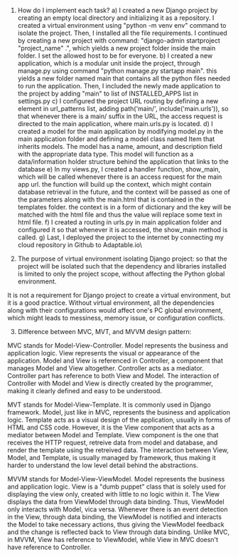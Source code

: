 1. How do I implement each task? 
a) I created a new Django project by creating an empty local directory and initializing it as a repository. I created a virtual environment using "python -m venv env" command to isolate the project. Then, I installed all the file requirements. I continued by creating a new project with command: "django-admin startproject "project_name" .", which yields a new project folder inside the main folder. I set the allowed host to be for everyone.
b) I created a new application, which is a modular unit inside the project, through manage.py using command "python manage.py startapp main". this yields a new folder named main that contains all the python files needed to run the application. Then, I included the newly made application to the project by adding "main" to list of INSTALLED_APPS list in settings.py
c) I configured the project URL routing by defining a new element in url_patterns list, adding path('main/', include('main.urls')), so that whenever there is a main/ suffix in the URL, the access request is directed to the main application, where main.urls.py is located. 
d) I created a model for the main application by modifying model.py in the main application folder and defining a model class named Item that inherits models. The model has a name, amount, and description field with the appropriate data type. This model will function as a data/information holder structure behind the application that links to the database
e) In my views.py, I created a handler function, show_main, which will be called whenever there is an access request for the main app url. the function will build up the context, which might contain database retrieval in the future, and the context will be passed as one of the parameters along with the main.html that is contained in the templates folder. the context is in a form of dictionary and the key will be matched with the html file and thus the value will replace some text in html file. 
f) I created a routing in urls.py in main application folder and configured it so that whenever it is accessed, the show_main method is called.
g) Last, I deployed the project to the internet by connecting my cloud repository in Github to Adaptable.io\

2. The purpose of virtual environment isolating Django project:
so that the project will be isolated such that the dependency and libraries installed is limited to only the project scope, without affecting the Python global environment. 

It is not a requirement for Django project to create a virtual environment, but it is a good practice. Without virtual environment, all the dependencies along with their configurations would affect one's PC global environment, which might leads to messiness, memory issue, or configuration conflicts.

3. Difference between MVC, MVT, and MVVM design pattern:

MVC stands for Model-View-Controller. Model represents the business and application logic. View represents the visual or appearance of the application. Model and View is referenced in Controller, a component that manages Model and View altogether. Controller acts as a mediator. Controller part has reference to both View and Model. The interaction of Controller with Model and View is directly created by the programmer, making it clearly defined and easy to be understood.

MVT stands for Model-View-Template. It is commonly used in Django framework. Model, just like in MVC, represents the business and application logic. Template acts as a visual design of the application, usually in forms of HTML and CSS code. However, it is the View component that acts as a mediator between Model and Template. View component is the one that receives the HTTP request, retreive data from model and database, and render the template using the retreived data. The interaction between View, Model, and Template, is usually managed by framework, thus making it harder to understand the low level detail behind the abstractions. 

MVVM stands for Model-View-ViewModel. Model represents the business and application logic. View is a "dumb puppet" class that is solely used for displaying the view only, created with little to no logic within it. The View displays the data from ViewModel through data binding. Thus, ViewModel only interacts with Model, vica versa. Whenever there is an event detection in the View, through data binding, the ViewModel is notified and interacts the Model to take necessary actions, thus giving the ViewModel feedback and the change is reflected back to View through data binding. Unlike MVC, in MVVM, View has reference to ViewModel, while View in MVC doesn't have reference to Controller.